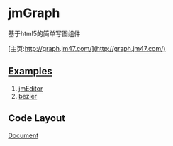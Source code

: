 jmGraph
=========

基于html5的简单写图组件

[主页:http://graph.jm47.com/](http://graph.jm47.com/)


[Examples](http://graph.jm47.com/example/index.html)
--------
1. [jmEditor](http://graph.jm47.com/example/editor.html)
2. [bezier](http://graph.jm47.com/example/bezier.html)


Code Layout
-----------

[Document](http://graph.jm47.com/out/)

